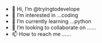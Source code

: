 - 👋 Hi, I’m @tryingtodevelope
- 👀 I’m interested in ...coding
- 🌱 I’m currently learning ...python
- 💞️ I’m looking to collaborate on ......
- 📫 How to reach me ......

<!---
tryingtodevelope/tryingtodevelope is a ✨ special ✨ repository because its `README.md` (this file) appears on your GitHub profile.
You can click the Preview link to take a look at your changes.
--->
